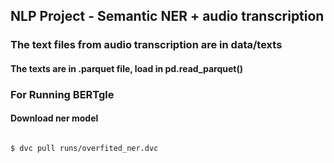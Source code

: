 ## NLP Project - Semantic NER + audio transcription

### The text files from audio transcription are in data/texts 
#### The texts are in .parquet file, load in pd.read_parquet()


### For Running BERTgle

#### Download ner model
```bash

$ dvc pull runs/overfited_ner.dvc
```


